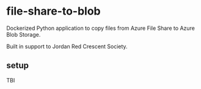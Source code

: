 # file-share-to-blob
Dockerized Python application to copy files from Azure File Share to Azure Blob Storage.

Built in support to Jordan Red Crescent Society.

## setup
TBI